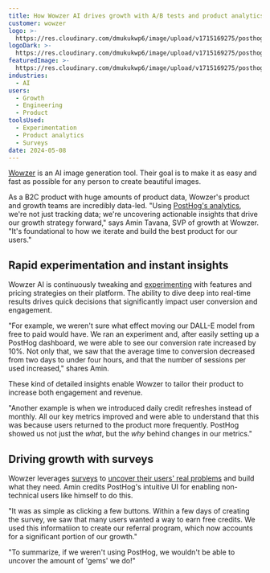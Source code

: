 ```yaml
---
title: How Wowzer AI drives growth with A/B tests and product analytics
customer: wowzer
logo: >-
  https://res.cloudinary.com/dmukukwp6/image/upload/v1715169275/posthog.com/contents/wowzer-screenshot.png
logoDark: >-
  https://res.cloudinary.com/dmukukwp6/image/upload/v1715169275/posthog.com/contents/wowzer-screenshot.png
featuredImage: >-
  https://res.cloudinary.com/dmukukwp6/image/upload/v1715169275/posthog.com/contents/wowzer-screenshot.png
industries:
  - AI
users:
  - Growth
  - Engineering
  - Product
toolsUsed:
  - Experimentation
  - Product analytics
  - Surveys
date: 2024-05-08
---
```


[Wowzer](https://wowzer.ai/) is an AI image generation tool. Their goal is to make it as easy and fast as possible for any person to create beautiful images.

As a B2C product with huge amounts of product data, Wowzer's product and growth teams are incredibly data-led. "Using [PostHog's analytics](/analytics), we're not just tracking data; we're uncovering actionable insights that drive our growth strategy forward," says Amin Tavana, SVP of growth at Wowzer. "It's foundational to how we iterate and build the best product for our users."

## Rapid experimentation and instant insights

Wowzer AI is continuously tweaking and [experimenting](/ab-testing) with features and pricing strategies on their platform. The ability to dive deep into real-time results drives quick decisions that significantly impact user conversion and engagement.

"For example, we weren't sure what effect moving our DALL-E model from free to paid would have. We ran an experiment and, after easily setting up a PostHog dashboard, we were able to see our conversion rate increased by 10%. Not only that, we saw that the average time to conversion decreased from two days to under four hours, and that the number of sessions per used increased," shares Amin.

<BorderWrapper>
<Quote
    imageSource="/images/customers/tavana-amin.jpeg"
    size="md"
    name="Amin Tavana"
    title="SVP of Growth, Wowzer AI"
    quote={`“PostHog enables us to go beyond surface-level metrics and really understand the underlying behaviors and preferences of our users.”`}
/>
</BorderWrapper>

These kind of detailed insights enable Wowzer to tailor their product to increase both engagement and revenue.

"Another example is when we introduced daily credit refreshes instead of monthly. All our key metrics improved and were able to understand that this was because users returned to the product more frequently. PostHog showed us not just the _what_, but the _why_ behind changes in our metrics."

## Driving growth with surveys

Wowzer leverages [surveys](/surveys) to [uncover their users' real problems](/newsletter/how-to-uncover-your-users-real-problems) and build what they need. Amin credits PostHog's intuitive UI for enabling non-technical users like himself to do this.

"It was as simple as clicking a few buttons. Within a few days of creating the survey, we saw that many users wanted a way to earn free credits. We used this informatiion to create our referral program, which now accounts for a significant portion of our growth."

"To summarize, if we weren't using PostHog, we wouldn't be able to uncover the amount of 'gems' we do!"
